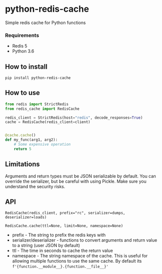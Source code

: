 # python-redis-cache
Simple redis cache for Python functions

### Requirements
- Redis 5
- Python 3.6

## How to install
```
pip install python-redis-cache
```

## How to use
```python
from redis import StrictRedis
from redis_cache import RedisCache

redis_client = StrictRedis(host="redis", decode_responses=True)
cache = RedisCache(redis_client=client)


@cache.cache()
def my_func(arg1, arg2):
    # Some expensive operation
    return 5

```

## Limitations
Arguments and return types must be JSON serializable by default. You can override the serializer, but be careful with using Pickle. Make sure you understand the security risks.

## API
```
RedisCache(redis_client, prefix="rc", serializer=dumps, deserializer=loads)

RedisCache.cache(ttl=None, limit=None, namespace=None)
```

- prefix - The string to prefix the redis keys with
- serializer/deserializer - functions to convert arguments and return value to a string (user JSON by default)
- ttl - The time in seconds to cache the return value
- namespace - The string namespace of the cache. This is useful for allowing multiple functions to use the same cache. By default its `f'{function.__module__}.{function.__file__}'`


